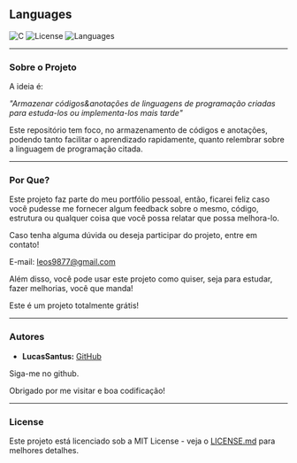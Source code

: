 ## Languages

![C](https://img.shields.io/static/v1?label=Languages&message=v1.0.0.0&color=purple)
![License](https://img.shields.io/github/license/LucasSantus/Languages)
![Languages](https://img.shields.io/github/languages/count/LucasSantus/Languages)

--------------------------------------------------------------------------------------

### Sobre o Projeto

A ideia é:

_"Armazenar códigos&anotações de linguagens de programação criadas para estuda-los ou implementa-los mais tarde"_

Este repositório tem foco, no armazenamento de códigos e anotações, podendo tanto facilitar o aprendizado rapidamente, quanto relembrar sobre a linguagem de programação citada.

--------------------------------------------------------------------------------------

### Por Que?

Este projeto faz parte do meu portfólio pessoal, então, ficarei feliz caso você pudesse me fornecer algum feedback sobre o mesmo, código, estrutura ou qualquer coisa que você possa relatar que possa melhora-lo.

Caso tenha alguma dúvida ou deseja participar do projeto, entre em contato!

E-mail: leos9877@gmail.com

Além disso, você pode usar este projeto como quiser, seja para estudar, fazer melhorias, você que manda!

Este é um projeto totalmente grátis!

--------------------------------------------------------------------------------------

### Autores
 
- **LucasSantus:** [GitHub](https://github.com/LucasSantus)
 
Siga-me no github.

Obrigado por me visitar e boa codificação!

--------------------------------------------------------------------------------------

### License

Este projeto está licenciado sob a MIT License - veja o [LICENSE.md](https://github.com/LucasSantus/Languages/blob/master/LICENSE) para melhores detalhes.
